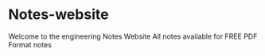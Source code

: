 # Notes-website

Welcome to the engineering Notes Website 
All notes available for FREE 
PDF Format notes
